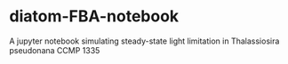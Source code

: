 # diatom-FBA-notebook
A jupyter notebook simulating steady-state light limitation in Thalassiosira pseudonana CCMP 1335

